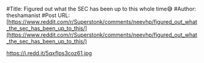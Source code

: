#Title: Figured out what the SEC has been up to this whole time😅
#Author: theshamanist
#Post URL: [https://www.reddit.com/r/Superstonk/comments/neevhp/figured_out_what_the_sec_has_been_up_to_this/](https://www.reddit.com/r/Superstonk/comments/neevhp/figured_out_what_the_sec_has_been_up_to_this/)


https://i.redd.it/5qxflps3coz61.jpg